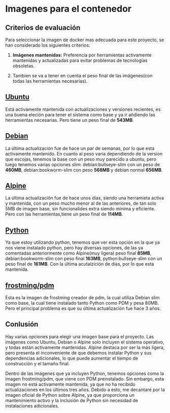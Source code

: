 # Imagenes para el contenedor

## Criterios de evaluación

Para seleccionar la imagen de docker mas adecuada para este proyecto, se han considerado los siguientes criterios:


1. **Imágenes mantenidas:** Preferencia por herramientas activamente mantenidas y actualizadas para evitar problemas de tecnologías obsoletas.

2. Tambien se va a tener en cuenta el peso final de las imágenes(con todas las herramientas necesarias).


## [Ubuntu](https://hub.docker.com/_/ubuntu)
Está activamente mantenida con actualizaciones y versiones recientes, es una buena eleción para tener el sistema como base y ya ir añdiendo las herramientas necesarias. Pero tiene un peso final de **543MB**.

## [Debian](https://hub.docker.com/_/debian)
La última actualización fue de hace un par de semanas, por lo que esta activamente mantenido. En cuanto al peso varia dependiendo de la version que escojas, tenemos la base con un peso muy parecido a ubuntu, pero luego tenemos varias opciones slim: debian:bullseye-slim con un peso de **460MB**, debian:bookworm-slim con peso **568MB** y debian normal **656MB**.

## [Alpine](https://hub.docker.com/_/alpine)
La última actualización fue de hace unos días, siendo una herramieta activa y mantenida, con un peso mucho menor al de las anteriores, de tan solo 5MB de imagen base, sin funcionalides extra siendo mínima y eficiente. Pero con las herramientas,tiene un peso final de **114MB**.

## [Python](https://hub.docker.com/_/python)
Ya que estoy utilizando python, tenemos que ver esta opción en la que ya nos viene instalado python, pero hay diversas opciones, de las ya comentadas anteriormente como Alpine(muy ligera) peso final **85MB**, debian:bookworm-slim con peso final **163MB**, python:bullseye-slim con un peso final de **161MB**. Con la última acutalzición de días, por lo que esta mantenida.

## [frostming/pdm](https://hub.docker.com/r/frostming/pdm)

Esta es la imagen de frostming creador de pdm, la cual utiliza Debian slim como base, la cual tiene instalado tanto Python como PDM y pesa 80MB. Pero el principal problema es que su última actualización fue hace 3 años.

## Conlusión

Hay varias opciones para elegir una imagen base para el proyecto. Las imágenes como Ubuntu, Debian o Alpine solo incluyen el sistema operativo, y todas están activamente mantenidas. Alpine destaca por ser la más ligera, pero presenta el inconveniente de que debemos instalar Python y sus dependencias adicionales, lo que puede aumentar el tiempo de construcción y el tamaño final.

Dentro de las imágenes que ya incluyen Python, tenemos opciones como la imagen frostming/pdm, que viene con PDM preinstalado. Sin embargo, esta imagen no está activamente mantenida, ya que no ha recibido actualizaciones en los últimos tres años. Debido a esto, me decantaré por la imagen oficial de Python sobre Alpine, ya que proporciona un mantenimiento activo y la inclusión de Python sin necesidad de instalaciones adicionales.
